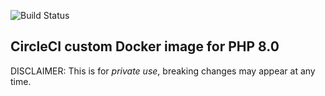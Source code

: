 ![Build Status](https://github.com/ddebin/circle-ci-custom-php/actions/workflows/docker-image.yml/badge.svg?branch=php8.0-browser)

## CircleCI custom Docker image for PHP 8.0

DISCLAIMER: This is for _private use_, breaking changes may appear at any time.
